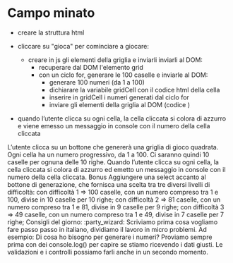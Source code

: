# Campo minato

- creare la struttura html

- cliccare su "gioca" per cominciare a giocare:
    - creare in js gli elementi della griglia e inviarli inviarli al DOM:
        - recuperare dal DOM l'elemento grid
        - con un ciclo for, generare le 100 caselle e inviarle al DOM:
            - generare 100 numeri (da 1 a 100)
            - dichiarare la variabile gridCell con il codice html della cella
            - inserire in gridCell i numeri generati dal ciclo for
            - inviare gli elementi della griglia al DOM (codice )
                
- quando l’utente clicca su ogni cella, la cella cliccata si colora di azzurro e viene emesso un messaggio in console con il numero della cella cliccata





L’utente clicca su un bottone che genererà una griglia di gioco quadrata. Ogni cella ha un numero progressivo, da 1 a 100. Ci saranno quindi 10 caselle per ognuna delle 10 righe. Quando l’utente clicca su ogni cella, la cella cliccata si colora di azzurro ed emetto un messaggio in console con il numero della cella cliccata.
Bonus
Aggiungere una select accanto al bottone di generazione, che fornisca una scelta tra tre diversi livelli di difficoltà:
con difficoltà 1 => 100 caselle, con un numero compreso tra 1 e 100, divise in 10 caselle per 10 righe;
con difficoltà 2 => 81 caselle, con un numero compreso tra 1 e 81, divise in 9 caselle per 9 righe;
con difficoltà 3 => 49 caselle, con un numero compreso tra 1 e 49, divise in 7 caselle per 7 righe;
Consigli del giorno: :party_wizard:
Scriviamo prima cosa vogliamo fare passo passo in italiano, dividiamo il lavoro in micro problemi.
Ad esempio: Di cosa ho bisogno per generare i numeri? Proviamo sempre prima con dei console.log() per capire se stiamo ricevendo i dati giusti.
Le validazioni e i controlli possiamo farli anche in un secondo momento.